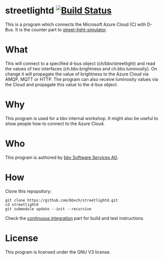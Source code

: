 # streetlightd [![Build Status](https://travis-ci.org/bbvch/streetlightd.svg?branch=master)](https://travis-ci.org/bbvch/streetlightd)

This is a program which connects the Microsoft Azure Cloud (C) with D-Bus.
It is the counter part to [street-light-simulator](https://github.com/bbvch/street-light-simulator).

# What

This will connect to a specified d-bus object (ch/bbv/streetlight) and read the values of two interfaces (ch.bbv.brightness and ch.bbv.luminosity).
On change it will propagate the value of brightness to the Azure Cloud via AMQP, MQTT or HTTP.
The program can also receive luminosity values via the Cloud and propagate this value to the d-bus object.

# Why

This program is used for a bbv internal workshop.
It might also be useful to show people how to connect to the Azure Cloud.

# Who

This program is authored by [bbv Software Services AG](https://www.bbv.ch).

# How

Clone this repopsitory:

    git clone https://github.com/bbvch/streetlightd.git
    cd streetlightd
    git submodule update --init --recursive

Check the [continuous integration](ci/) part for build and test instructions.

# License

This program is licensed under the GNU V3 license.
